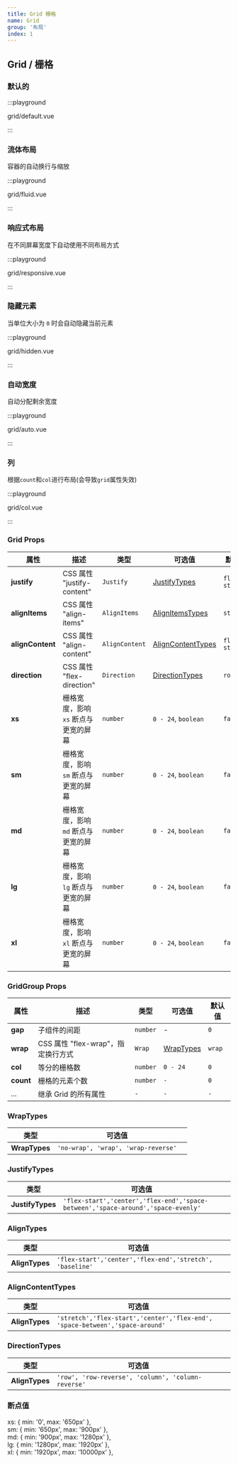 ```yaml
---
title: Grid 栅格
name: Grid
group: '布局'
index: 1
---
```


## Grid / 栅格

### 默认的

:::playground

grid/default.vue

:::

### 流体布局

容器的自动换行与缩放

:::playground

grid/fluid.vue

:::

### 响应式布局

在不同屏幕宽度下自动使用不同布局方式

:::playground

grid/responsive.vue

:::

### 隐藏元素

当单位大小为 `0` 时会自动隐藏当前元素

:::playground

grid/hidden.vue

:::

### 自动宽度

自动分配剩余宽度

:::playground

grid/auto.vue

:::

### 列

根据`count`和`col`进行布局(会导致`grid`属性失效)

:::playground

grid/col.vue

:::

### Grid Props

| 属性             | 描述                                 | 类型           | 可选值                                  | 默认值       |
| ---------------- | ------------------------------------ | -------------- | --------------------------------------- | ------------ |
| **justify**      | CSS 属性 "justify-content"           | `Justify`      | [JustifyTypes](#justifytypes)           | `flex-start` |
| **alignItems**   | CSS 属性 "align-items"               | `AlignItems`   | [AlignItemsTypes](#alignitemstypes)     | `stretch`    |
| **alignContent** | CSS 属性 "align-content"             | `AlignContent` | [AlignContentTypes](#aligncontenttypes) | `flex-start` |
| **direction**    | CSS 属性 "flex-direction"            | `Direction`    | [DirectionTypes](#directiontypes)       | `row`        |
| **xs**           | 栅格宽度，影响 `xs` 断点与更宽的屏幕 | `number`       | `0 - 24`, `boolean`                     | `false`      |
| **sm**           | 栅格宽度，影响 `sm` 断点与更宽的屏幕 | `number`       | `0 - 24`, `boolean`                     | `false`      |
| **md**           | 栅格宽度，影响 `md` 断点与更宽的屏幕 | `number`       | `0 - 24`, `boolean`                     | `false`      |
| **lg**           | 栅格宽度，影响 `lg` 断点与更宽的屏幕 | `number`       | `0 - 24`, `boolean`                     | `false`      |
| **xl**           | 栅格宽度，影响 `xl` 断点与更宽的屏幕 | `number`       | `0 - 24`, `boolean`                     | `false`      |

### GridGroup Props

| 属性      | 描述                               | 类型     | 可选值                  | 默认值 |
| --------- | ---------------------------------- | -------- | ----------------------- | ------ |
| **gap**   | 子组件的间距                       | `number` | -                       | `0`    |
| **wrap**  | CSS 属性 "flex-wrap"，指定换行方式 | `Wrap`   | [WrapTypes](#wraptypes) | `wrap` |
| **col**   | 等分的栅格数                       | `number` | `0 - 24`                | `0`    |
| **count** | 栅格的元素个数                     | `number` | `-`                     | `0`    |
| ...       | 继承 Grid 的所有属性               | `-`      | `-`                     | `-`    |

### WrapTypes

| 类型          | 可选值                              |     |
| ------------- | ----------------------------------- | --- |
| **WrapTypes** | `'no-wrap', 'wrap', 'wrap-reverse'` |     |

### JustifyTypes

| 类型             | 可选值                                                                           |     |
| ---------------- | -------------------------------------------------------------------------------- | --- |
| **JustifyTypes** | `'flex-start','center','flex-end','space-between','space-around','space-evenly'` |     |

### AlignTypes

| 类型           | 可选值                                                   |     |
| -------------- | -------------------------------------------------------- | --- |
| **AlignTypes** | `'flex-start','center','flex-end','stretch', 'baseline'` |     |

### AlignContentTypes

| 类型           | 可选值                                                                       |     |
| -------------- | ---------------------------------------------------------------------------- | --- |
| **AlignTypes** | `'stretch','flex-start','center','flex-end', 'space-between','space-around'` |     |

### DirectionTypes

| 类型           | 可选值                                             |     |
| -------------- | -------------------------------------------------- | --- |
| **AlignTypes** | `'row', 'row-reverse', 'column', 'column-reverse'` |     |

### 断点值

<fe-code block>
xs: { min: '0', max: '650px' },
<br/>
sm: { min: '650px', max: '900px' },
<br/>
md: { min: '900px', max: '1280px' },
<br/>
lg: { min: '1280px', max: '1920px' },
<br/>
xl: { min: '1920px', max: '10000px' },

</fe-code>
